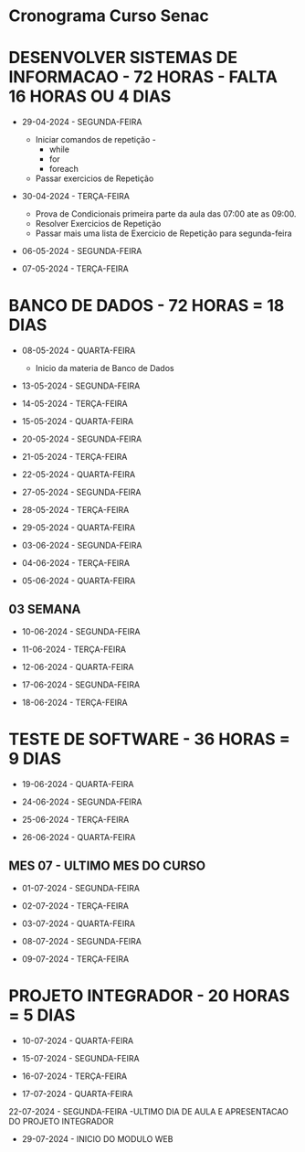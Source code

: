 # Cronograma Curso Senac

# DESENVOLVER SISTEMAS DE INFORMACAO - 72 HORAS - FALTA 16 HORAS OU 4 DIAS
* 29-04-2024 - SEGUNDA-FEIRA
    * Iniciar comandos de repetição -
      * while
      * for
      * foreach
    * Passar exercicios de Repetição
* 30-04-2024 - TERÇA-FEIRA
   * Prova de Condicionais primeira parte da aula das 07:00 ate as 09:00.
   * Resolver Exercicios de Repetição
   * Passar mais uma lista de Exercicio de Repetição para segunda-feira


* 06-05-2024 - SEGUNDA-FEIRA
* 07-05-2024 - TERÇA-FEIRA

# BANCO DE DADOS - 72 HORAS = 18 DIAS
* 08-05-2024 - QUARTA-FEIRA
   *  Inicio da materia de Banco de Dados

* 13-05-2024 - SEGUNDA-FEIRA
* 14-05-2024 - TERÇA-FEIRA
* 15-05-2024 - QUARTA-FEIRA

* 20-05-2024 - SEGUNDA-FEIRA
* 21-05-2024 - TERÇA-FEIRA
* 22-05-2024 - QUARTA-FEIRA

* 27-05-2024 - SEGUNDA-FEIRA
* 28-05-2024 - TERÇA-FEIRA
* 29-05-2024 - QUARTA-FEIRA


* 03-06-2024 - SEGUNDA-FEIRA
* 04-06-2024 - TERÇA-FEIRA
* 05-06-2024 - QUARTA-FEIRA

## 03 SEMANA
* 10-06-2024 - SEGUNDA-FEIRA
* 11-06-2024 - TERÇA-FEIRA
* 12-06-2024 - QUARTA-FEIRA


* 17-06-2024 - SEGUNDA-FEIRA
* 18-06-2024 - TERÇA-FEIRA

# TESTE DE SOFTWARE - 36 HORAS = 9 DIAS
* 19-06-2024 - QUARTA-FEIRA

* 24-06-2024 - SEGUNDA-FEIRA
* 25-06-2024 - TERÇA-FEIRA
* 26-06-2024 - QUARTA-FEIRA

## MES 07 - ULTIMO MES DO CURSO
* 01-07-2024 - SEGUNDA-FEIRA
* 02-07-2024 - TERÇA-FEIRA
* 03-07-2024 - QUARTA-FEIRA

* 08-07-2024 - SEGUNDA-FEIRA
* 09-07-2024 - TERÇA-FEIRA

# PROJETO INTEGRADOR - 20 HORAS = 5 DIAS
* 10-07-2024 - QUARTA-FEIRA

* 15-07-2024 - SEGUNDA-FEIRA
* 16-07-2024 - TERÇA-FEIRA
* 17-07-2024 - QUARTA-FEIRA

22-07-2024 - SEGUNDA-FEIRA -ULTIMO DIA DE AULA E APRESENTACAO DO PROJETO INTEGRADOR



* 29-07-2024 - INICIO DO MODULO WEB